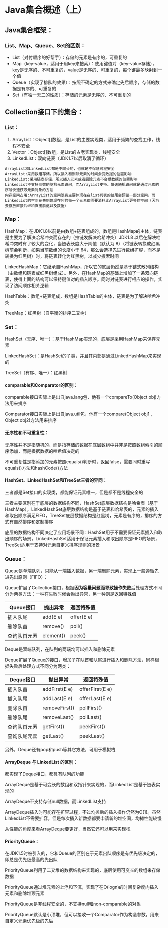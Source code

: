 # Java集合概述（上）

## Java集合框架：



### List、Map、Queue、Set的区别：

- List（对付顺序的好帮手）：存储的元素是有序的，可重复的
- Map（key-value，适用于用key来搜索）：使用键值对（key-value存储），key是无序的、不可重复的，value是无序的、可重复的，每个键最多映射到一个值
- Queue（实现了排队的效果）：按照不确定的方式来确定先后顺序，存储的数据是有序的、可重复的
- Set（有独一无二的性质）：存储的元素是无序的、不可重复的

## Collection接口下的集合：

### List：

1. ArrayList：Object[]数组，是List的主要实现类，适用于频繁的查找工作，线程不安全
2. Vector：Object[]数组，是List的古老实现类，线程安全
3. LinkedList：双向链表（JDK1.7以后取消了循环）

```
ArrayList和LinkedList都是不同步的，也就是不保证线程安全
ArrayList:采用数组存储，所以插入和删除元素的时间会受数据的位置影响
LinkedList:采用链表存储，所以插入元素或者删除元素不会受数据的位置影响
LinkedList不支持高效的随机元素访问，而ArrayList支持。快速随机访问就是通过元素的序号快速获取元素对象的方法
内存空间占用:ArrayList的空间浪费主要体现在在list列表的结尾会预留一部分空间，而LinkedList的空间花费则体现在它的每一个元素都需要消耗比ArrayList更多的空间（因为要存放直接后继和直接前驱以及数据）
```

### Map：

HashMap：在JDK1.8以前是由数组+链表组成的，数组是HashMap的主体，链表是主要为了解决哈希冲突而存在的（拉链发解决哈希冲突）JDK1.8 以后在解决哈希冲突时有了较大的变化，当链表长度大于阈值（默认为 8）（将链表转换成红黑树前会判断，如果当前数组的长度小于 64，那么会选择先进行数组扩容，而不是转换为红黑树）时，将链表转化为红黑树，以减少搜索时间

LinkedHashMap：它继承自HashMap，所以它的底层仍然是基于链式散列结构（由数组和链表或红黑树组成）。另外，在HashMap的基础上增加了一条双向链表，使得上面的结构可以保持键值对的插入顺序。同时对链表进行相应的操作，实现了访问顺序相关逻辑

HashTable：数组+链表组成，数组是HashTable的主体，链表是为了解决哈希冲突

TreeMap：红黑树（自平衡的排序二叉树）

### Set：

HashSet（无序、唯一）：基于HashMap实现的，底层是采用HashMap来保存元素

LinkedHashSet：是HashSet的子类，并且其内部是通过LinkedHashMap来实现的

TreeSet（有序、唯一）：红黑树

#### comparable和Comparator的区别：

comparable接口实际上是出自java.lang包，他有一个compareTo(Object obj)方法用来排序

Comparator接口实际上是出自java.util包，他有一个compare(Object obj1 , Object obj2)方法用来排序

#### 无序性和不可重复性：

无序性并不是指随机的，而是指存储的数据在底层数组中并非是按照数组索引的顺序添加，而是根据数据的哈希值决定的

不可重复性是指添加的元素按照equals()判断时，返回false，需要同时重写equals()方法和hashCode()方法

#### HashSet、LinkedHashSet和TreeSet三者的异同：

三者都是Set接口的实现类，都能保证元素唯一，但是都不是线程安全的

三者主要区别在于底层的数据结构不同，HashSet底层数据结构是哈希表（基于HashMap），LinkedHashSet底层数据结构是基于链表和哈希表的，元素的插入和取出顺序满足FIFO，TreeSet底层数据结构是红黑树，元素是有序的，排序的方式有自然排序和定制排序

底层的数据结构不同决定了应用场景不同：HashSet用于不需要保证元素插入和取出顺序的场景，LinkedHashSet适用于保证元素插入和取出顺序是FIFO的场景，TreeSet适用于支持对元素自定义排序规则的场景

### Queue：

Queue是单端队列，只能从一端插入数据，另一端删除元素，实现上一般遵循先进先出原则（FIFO）；

Queue扩展了Collection接口，根据**因为容量问题而导致操作失败**后处理方式不同分为两类方法：一种在失败时候会抛出异常，另一种则是返回特殊值

| Queue接口 | 抛出异常 | 返回特殊值 |
| --- | --- | --- |
| 插入队尾 | add(E e) | offer(E e) |
| 删除队首 | remove() | poll() |
| 查询队首元素 | element() | peek() |


Deque是双端队列，在队列的两端均可以插入和删除元素

Deque扩展了Queue的接口，增加了在队首和队尾进行插入和删除方法，同样根据失败后处理方式不同分为两类：

| Deque接口 | 抛出异常 | 返回特殊值 |
| --- | --- | --- |
| 插入队首 | addFirst(E e) | offerFirst(E e) |
| 插入队尾 | addLast(E e) | offerLast(E e) |
| 删除队首 | removeFirst() | pollFirst() |
| 删除队尾 | removeLast() | pollLast() |
| 查询队首元素 | getFirst() | peekFirst() |
| 查询队尾元素 | getLast() | peekLast() |


另外，Deque还有pop和push等其它方法，可用于模拟栈

#### ArrayDeque 与 LinkedList 的区别：

都实现了Deque接口，都具有队列的功能

ArrayDeque是基于可变长的数组和双指针来实现的，而LinkedList是基于链表实现的

ArrayDeque不支持存储null数据，而LinkedList支持

ArrayDeque插入时可能存在扩容过程，不过均摊后的插入操作仍然为O(1)。虽然LinkedList不需要扩容，但是每次插入新数据都要申请新的堆空间，均摊性能较慢

从性能的角度来看ArrayDeque要更好，当然它还可以用来实现栈

#### PriorityQueue：

在JDK1.5时被引入的，它和Queue的区别在于元素出队顺序是有优先级决定的，即总是优先级最高的先出队

PriorityQueue利用了二叉堆的数据结构来实现的，底层使用可变长的数组来存储数据

PriorityQueue通过堆元素的上浮和下沉，实现了在O(logn)的时间复杂度内插入元素和删除堆顶元素

PriorityQueue是非线程安全的，不支持null和non-comparable的对象

PriorityQueue默认是小顶堆，但可以接收一个Comparator作为构造参数，用来自定义元素优先级的先后
